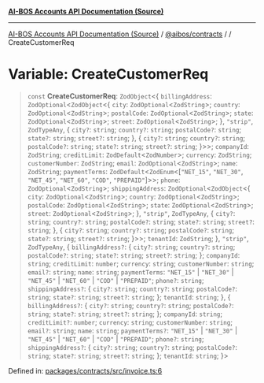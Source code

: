 [**AI-BOS Accounts API Documentation (Source)**](../../../README.md)

***

[AI-BOS Accounts API Documentation (Source)](../../../README.md) / [@aibos/contracts](../README.md) / [](../README.md) / CreateCustomerReq

# Variable: CreateCustomerReq

> `const` **CreateCustomerReq**: `ZodObject`\<\{ `billingAddress`: `ZodOptional`\<`ZodObject`\<\{ `city`: `ZodOptional`\<`ZodString`\>; `country`: `ZodOptional`\<`ZodString`\>; `postalCode`: `ZodOptional`\<`ZodString`\>; `state`: `ZodOptional`\<`ZodString`\>; `street`: `ZodOptional`\<`ZodString`\>; \}, `"strip"`, `ZodTypeAny`, \{ `city?`: `string`; `country?`: `string`; `postalCode?`: `string`; `state?`: `string`; `street?`: `string`; \}, \{ `city?`: `string`; `country?`: `string`; `postalCode?`: `string`; `state?`: `string`; `street?`: `string`; \}\>\>; `companyId`: `ZodString`; `creditLimit`: `ZodDefault`\<`ZodNumber`\>; `currency`: `ZodString`; `customerNumber`: `ZodString`; `email`: `ZodOptional`\<`ZodString`\>; `name`: `ZodString`; `paymentTerms`: `ZodDefault`\<`ZodEnum`\<\[`"NET_15"`, `"NET_30"`, `"NET_45"`, `"NET_60"`, `"COD"`, `"PREPAID"`\]\>\>; `phone`: `ZodOptional`\<`ZodString`\>; `shippingAddress`: `ZodOptional`\<`ZodObject`\<\{ `city`: `ZodOptional`\<`ZodString`\>; `country`: `ZodOptional`\<`ZodString`\>; `postalCode`: `ZodOptional`\<`ZodString`\>; `state`: `ZodOptional`\<`ZodString`\>; `street`: `ZodOptional`\<`ZodString`\>; \}, `"strip"`, `ZodTypeAny`, \{ `city?`: `string`; `country?`: `string`; `postalCode?`: `string`; `state?`: `string`; `street?`: `string`; \}, \{ `city?`: `string`; `country?`: `string`; `postalCode?`: `string`; `state?`: `string`; `street?`: `string`; \}\>\>; `tenantId`: `ZodString`; \}, `"strip"`, `ZodTypeAny`, \{ `billingAddress?`: \{ `city?`: `string`; `country?`: `string`; `postalCode?`: `string`; `state?`: `string`; `street?`: `string`; \}; `companyId`: `string`; `creditLimit`: `number`; `currency`: `string`; `customerNumber`: `string`; `email?`: `string`; `name`: `string`; `paymentTerms`: `"NET_15"` \| `"NET_30"` \| `"NET_45"` \| `"NET_60"` \| `"COD"` \| `"PREPAID"`; `phone?`: `string`; `shippingAddress?`: \{ `city?`: `string`; `country?`: `string`; `postalCode?`: `string`; `state?`: `string`; `street?`: `string`; \}; `tenantId`: `string`; \}, \{ `billingAddress?`: \{ `city?`: `string`; `country?`: `string`; `postalCode?`: `string`; `state?`: `string`; `street?`: `string`; \}; `companyId`: `string`; `creditLimit?`: `number`; `currency`: `string`; `customerNumber`: `string`; `email?`: `string`; `name`: `string`; `paymentTerms?`: `"NET_15"` \| `"NET_30"` \| `"NET_45"` \| `"NET_60"` \| `"COD"` \| `"PREPAID"`; `phone?`: `string`; `shippingAddress?`: \{ `city?`: `string`; `country?`: `string`; `postalCode?`: `string`; `state?`: `string`; `street?`: `string`; \}; `tenantId`: `string`; \}\>

Defined in: [packages/contracts/src/invoice.ts:6](https://github.com/pohlai88/accounts/blob/48103fb36d28b2b9bfb33472b6de2f719773cde9/packages/contracts/src/invoice.ts#L6)
